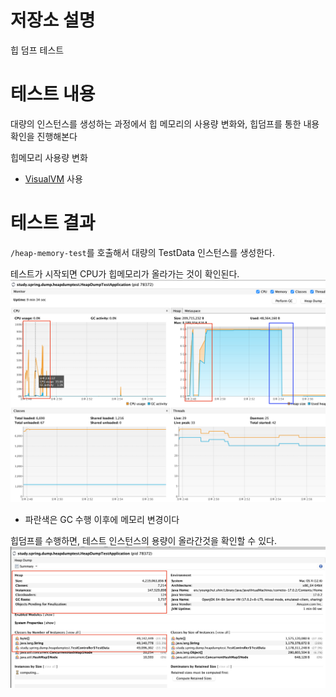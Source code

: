 # 저장소 설명
힙 덤프 테스트

# 테스트 내용
대량의 인스턴스를 생성하는 과정에서 힙 메모리의 사용량 변화와, 힙덤프를 통한 내용 확인을 진행해본다

힙메모리 사용량 변화
- [VisualVM](https://visualvm.github.io/) 사용

# 테스트 결과
`/heap-memory-test`를 호출해서 대량의 TestData 인스턴스를 생성한다. 

테스트가 시작되면 CPU가 힙메모리가 올라가는 것이 확인된다.
![test](image/summary1.png)
- 파란색은 GC 수행 이후에 메모리 변경이다

힙덤프를 수행하면, 테스트 인스턴스의 용량이 올라간것을 확인할 수 있다.
![test](image/summary2.png)
